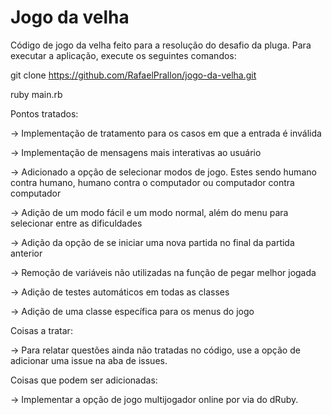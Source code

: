 # Jogo da velha

Código de jogo da velha feito para a resolução do desafio da pluga.
Para executar a aplicação, execute os seguintes comandos:

git clone https://github.com/RafaelPrallon/jogo-da-velha.git

ruby main.rb

Pontos tratados: 

-> Implementação de tratamento para os casos em que a entrada é inválida

-> Implementação de mensagens mais interativas ao usuário

-> Adicionado a opção de selecionar modos de jogo. Estes sendo humano contra humano, humano contra o computador ou computador contra computador

-> Adição de um modo fácil e um modo normal, além do menu para selecionar entre as dificuldades

-> Adição da opção de se iniciar uma nova partida no final da partida anterior

-> Remoção de variáveis não utilizadas na função de pegar melhor jogada

-> Adição de testes automáticos em todas as classes

-> Adição de uma classe específica para os menus do jogo

Coisas a tratar:

-> Para relatar questões ainda não tratadas no código, use a opção de adicionar uma issue na aba de issues.

Coisas que podem ser adicionadas:

-> Implementar a opção de jogo multijogador online por via do dRuby.
